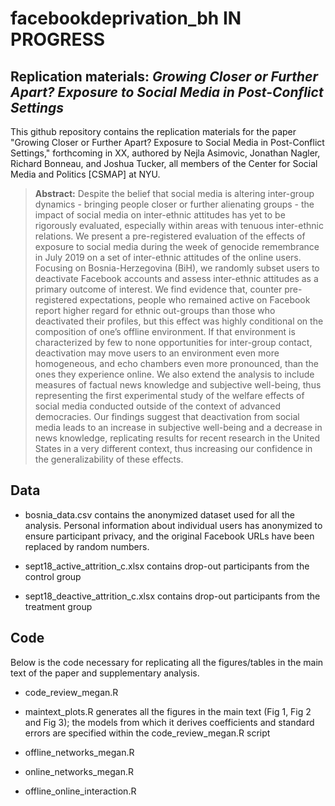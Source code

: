 # facebookdeprivation_bh IN PROGRESS

Replication materials: _Growing Closer or Further Apart? Exposure to Social Media in Post-Conflict Settings_
--------------

This github repository contains the replication materials for the paper "Growing Closer or Further Apart? Exposure to Social Media in Post-Conflict Settings," forthcoming in XX, authored by Nejla Asimovic, Jonathan Nagler, Richard Bonneau, and Joshua Tucker, all members of the Center for Social Media and Politics [CSMAP] at NYU.


> __Abstract:__
Despite the belief that social media is altering inter-group dynamics - bringing people closer or further alienating groups - the impact of social media on inter-ethnic attitudes has yet to be rigorously evaluated, especially within areas with tenuous inter-ethnic relations. We present
a pre-registered evaluation of the effects of exposure to social media during the
week of genocide remembrance in July 2019 on a set of inter-ethnic attitudes of
the online users. Focusing on Bosnia-Herzegovina (BiH), we randomly subset users to deactivate
Facebook accounts and assess inter-ethnic attitudes as a primary
outcome of interest. We find evidence that, counter pre-registered expectations, people who remained active on Facebook report higher regard for ethnic out-groups than those who deactivated their profiles, but this effect was highly conditional on the composition of one’s offline environment. If that environment is characterized by few to none opportunities for inter-group contact, deactivation may move users to an environment even more homogeneous, and echo chambers even more pronounced, than the ones they experience online. We also extend the analysis to include measures of factual news knowledge and subjective well-being, thus representing the first experimental study of the welfare effects of social media conducted outside of the context of advanced democracies. Our findings suggest that deactivation from social media leads to an increase in subjective well-being and a decrease in news knowledge, replicating results for recent research in the United States in a very different context, thus increasing our confidence in the generalizability of these effects. 

## Data

- bosnia_data.csv contains the anonymized dataset used for all the analysis. Personal information about individual users has anonymized to ensure participant privacy, and the original Facebook URLs have been replaced by random numbers. 

- sept18_active_attrition_c.xlsx contains drop-out participants from the control group

- sept18_deactive_attrition_c.xlsx contains drop-out participants from the treatment group


## Code
Below is the code necessary for replicating all the figures/tables in the main text of the paper and supplementary analysis.

- code_review_megan.R 

- maintext_plots.R generates all the figures in the main text (Fig 1, Fig 2 and Fig 3); the models from which it derives coefficients and standard errors are specified within the code_review_megan.R script 

- offline_networks_megan.R
- online_networks_megan.R
- offline_online_interaction.R






